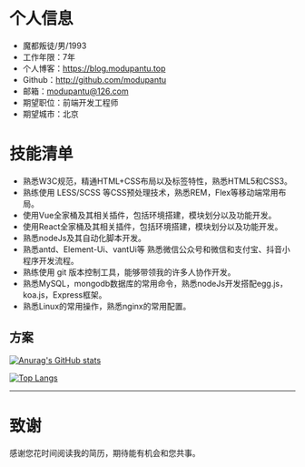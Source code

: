 # 个人信息

- 魔都叛徒/男/1993
- 工作年限：7年
- 个人博客：https://blog.modupantu.top
 - Github：http://github.com/modupantu
- 邮箱：modupantu@126.com
- 期望职位：前端开发工程师
- 期望城市：北京

# 技能清单
- 熟悉W3C规范，精通HTML+CSS布局以及标签特性，熟悉HTML5和CSS3。
- 熟练使用 LESS/SCSS 等CSS预处理技术，熟悉REM，Flex等移动端常用布局。
- 使用Vue全家桶及其相关插件，包括环境搭建，模块划分以及功能开发。
- 使用React全家桶及其相关插件，包括环境搭建，模块划分以及功能开发。
- 熟悉nodeJs及其自动化脚本开发。
- 熟悉antd、Element-Ui、vantUi等 熟悉微信公众号和微信和支付宝、抖音小程序开发流程。
- 熟练使用 git 版本控制工具，能够带领我的许多人协作开发。
- 熟悉MySQL，mongodb数据库的常用命令，熟悉nodeJs开发搭配egg.js，koa.js，Express框架。
- 熟悉Linux的常用操作，熟悉nginx的常用配置。
## 方案

[![Anurag's GitHub stats](https://github-readme-stats.vercel.app/api?username=modupantu&count_private=true&show_icons=true&theme=radical)](https://github.com/modupantu)

[![Top Langs](https://github-readme-stats.vercel.app/api/top-langs/?username=modupantu&layout=compact)](https://github.com/modupantu)

---      
# 致谢
感谢您花时间阅读我的简历，期待能有机会和您共事。

